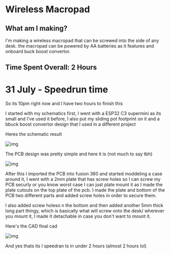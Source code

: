 # Wireless Macropad

## What am I making?

I'm making a wireless macropad that can be screwed into the side of any desk. the macropad can be powered by AA batteries as it features and onboard buck boost convertor.

## Time Spent Overall: 2 Hours


# 31 July - Speedrun time

So its 10pm right now and I have two hours to finish this

I started with my schematics first, I went with a ESP32 C3 supermini as its small and I've used it before, I also put my sliding pot footprint on it and a bbuck boost convertor design that I used in a different project

Heres the schematic result

![img](https://hc-cdn.hel1.your-objectstorage.com/s/v3/79e3e7a90f9a64b763c3466c5555fbf717d2bd21_image.png)

The PCB design was pretty simple and here it is (not much to say tbh)

![img](https://hc-cdn.hel1.your-objectstorage.com/s/v3/9640f6613d6d54d20e8c2bc2b47695b8ecb8a9d6_image.png)



After this I imported the PCB into fusion 360 and started moddeling a case around it, I went with a 2mm plate that has screw holes so I can screw my PCB securly or you know worst case I can just plate mount it as I made the plate cutouts on the top plate of the pcb.
I made the plate and bottom of the PCB two different parts and added screw holes in order to secure them.

I also added screw holeso n the bottom and then added another 5mm thick long part thingy, which is basically what will screw onto the desk/ wherever you mount it, I made it detachable in case you don't want to mount it.

Here's the CAD final cad

![img](https://hc-cdn.hel1.your-objectstorage.com/s/v3/9640f6613d6d54d20e8c2bc2b47695b8ecb8a9d6_image.png)


And yes thats its I speedran ts in under 2 hours (almost 2 hours lol)
